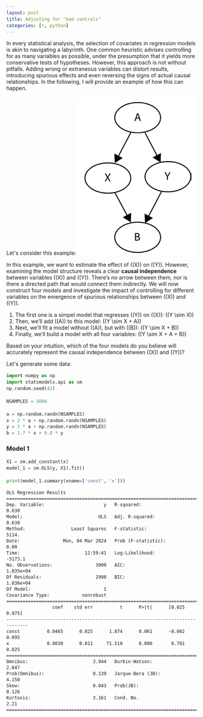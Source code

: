 ```yaml
---
layout: post
title: Adjusting for "bad controls"
categories: [r, python]
---
```


In every statistical analysis, the selection of covariates in regression models is akin to navigating a labyrinth. 
One common heuristic advises controlling for as many variables as possible, under the presumption that it yields more conservative tests of hypotheses. 
However, this approach is not without pitfalls. 
Adding wrong or extraneous variables can distort results, introducing spurious effects and even reversing the signs of actual causal relationships.
In the following, I will provide an example of how this can happen.

Let's consider this example:
![](/images/scm.png)

In this example, we want to estimate the effect of \((X\)) on \((Y\)).
However, examining the model structure reveals a clear __causal independence__ between variables \((X\)) and \((Y\)). There’s no arrow between them, nor is there a directed path that would connect them indirectly. We will now construct four models and investigate the impact of controlling for different variables on the emergence of spurious relationships between \((X\)) and \((Y\)).

1. The first one is a simpel model that regresses \((Y\)) on \((X\)): \((Y \sim X\))
2. Then, we’ll add \((A\)) to this model: \((Y \sim X + A\))
3. Next, we’ll fit a model without \((A\)), but with \((B\)): \((Y \sim X + B\))
4. Finally, we’ll build a model with all four variables: \((Y \sim X + A + B\))

Based on your intuition, which of the four models do you believe will accurately represent the causal independence between \((X\)) and \((Y\))?

Let's generate some data:

```python
import numpy as np
import statsmodels.api as sm
np.random.seed(42)

NSAMPLES = 3000

a = np.random.randn(NSAMPLES)
x = 2 * a + np.random.randn(NSAMPLES)
y = 2 * a + np.random.randn(NSAMPLES)
b = 1.7 * x + 0.8 * y
```

### Model 1

 ```python
X1 = sm.add_constant(x)
model_1 = sm.OLS(y, X1).fit()

print(model_1.summary(xname=['const', 'x']))
```

```
OLS Regression Results                            
==============================================================================
Dep. Variable:                      y   R-squared:                       0.630
Model:                            OLS   Adj. R-squared:                  0.630
Method:                 Least Squares   F-statistic:                     5114.
Date:                Mon, 04 Mar 2024   Prob (F-statistic):               0.00
Time:                        12:59:41   Log-Likelihood:                -5173.1
No. Observations:                3000   AIC:                         1.035e+04
Df Residuals:                    2998   BIC:                         1.036e+04
Df Model:                           1                                         
Covariance Type:            nonrobust                                         
==============================================================================
                 coef    std err          t      P>|t|      [0.025      0.975]
------------------------------------------------------------------------------
const          0.0465      0.025      1.874      0.061      -0.002       0.095
x              0.8030      0.011     71.510      0.000       0.781       0.825
==============================================================================
Omnibus:                        3.944   Durbin-Watson:                   2.047
Prob(Omnibus):                  0.139   Jarque-Bera (JB):                4.150
Skew:                           0.043   Prob(JB):                        0.126
Kurtosis:                       3.161   Cond. No.                         2.21
==============================================================================
```



